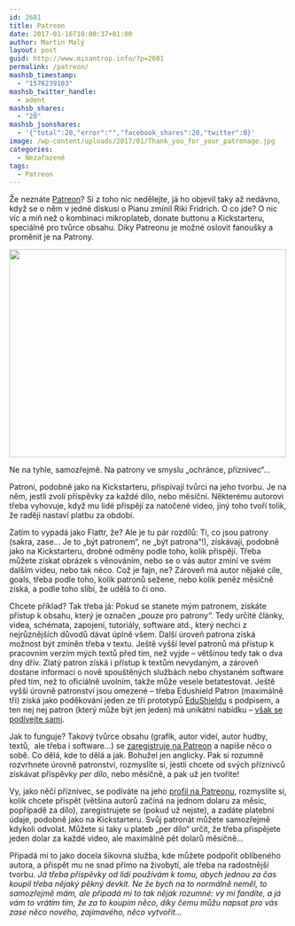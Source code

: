 ```yaml
---
id: 2681
title: Patreon
date: 2017-01-16T10:00:37+01:00
author: Martin Malý
layout: post
guid: http://www.misantrop.info/?p=2681
permalink: /patreon/
mashsb_timestamp:
  - "1576239103"
mashsb_twitter_handle:
  - adent
mashsb_shares:
  - "20"
mashsb_jsonshares:
  - '{"total":20,"error":"","facebook_shares":20,"twitter":0}'
image: /wp-content/uploads/2017/01/Thank_you_for_your_patronage.jpg
categories:
  - Nezařazené
tags:
  - Patreon
---
```

Že neznáte [Patreon](https://patreon.com/invite/xybrok)? Si z toho nic nedělejte, já ho objevil taky až nedávno, když se o něm v jedné diskusi o Pianu zmínil Riki Fridrich. O co jde? O nic víc a míň než o kombinaci mikroplateb, donate buttonu a Kickstarteru, speciálně pro tvůrce obsahu. Díky Patreonu je možné oslovit fanoušky a proměnit je na Patrony.

<div id="attachment_2682" style="width: 510px" class="wp-caption aligncenter">
  <img aria-describedby="caption-attachment-2682" class="size-medium wp-image-2682" src="http://www.misantrop.info/wp-content/uploads/2017/01/9.3X62-30-06-8X57-6.5X55-308-500x375.jpg" alt="" width="500" height="375" srcset="https://www.misantrop.info/wp-content/uploads/2017/01/9.3X62-30-06-8X57-6.5X55-308-500x375.jpg 500w, https://www.misantrop.info/wp-content/uploads/2017/01/9.3X62-30-06-8X57-6.5X55-308-200x150.jpg 200w, https://www.misantrop.info/wp-content/uploads/2017/01/9.3X62-30-06-8X57-6.5X55-308-768x576.jpg 768w, https://www.misantrop.info/wp-content/uploads/2017/01/9.3X62-30-06-8X57-6.5X55-308-1024x768.jpg 1024w, https://www.misantrop.info/wp-content/uploads/2017/01/9.3X62-30-06-8X57-6.5X55-308.jpg 2048w" sizes="(max-width: 500px) 100vw, 500px" />
  
  <p id="caption-attachment-2682" class="wp-caption-text">
    Ne na tyhle, samozřejmě. Na patrony ve smyslu &#8222;ochránce, příznivec&#8220;&#8230;
  </p>
</div>

<!--more-->

Patroni, podobně jako na Kickstarteru, přispívají tvůrci na jeho tvorbu. Je na něm, jestli zvolí příspěvky za každé dílo, nebo měsíční. Některému autorovi třeba vyhovuje, když mu lidé přispějí za natočené video, jiný toho tvoří tolik, že raději nastaví platbu za období.

Zatím to vypadá jako Flattr, že? Ale je tu pár rozdílů: Ti, co jsou patrony (sakra, zase&#8230; Je to &#8222;být patronem&#8220;, ne &#8222;být patrona&#8220;!), získávají, podobně jako na Kickstarteru, drobné odměny podle toho, kolik přispějí. Třeba můžete získat obrázek s věnováním, nebo se o vás autor zmíní ve svém dalším videu, nebo tak něco. Což je fajn, ne? Zároveň má autor nějaké cíle, goals, třeba podle toho, kolik patronů sežene, nebo kolik peněz měsíčně získá, a podle toho slíbí, že udělá to či ono.

Chcete příklad? Tak třeba já: Pokud se stanete mým patronem, získáte přístup k obsahu, který je označen &#8222;pouze pro patrony&#8220;. Tedy určité články, videa, schémata, zapojení, tutoriály, software atd., který nechci z nejrůznějších důvodů dávat úplně všem. Další úroveň patrona získá možnost být zmíněn třeba v textu. Ještě vyšší level patronů má přístup k pracovním verzím mých textů před tím, než vyjde &#8211; většinou tedy tak o dva dny dřív. Zlatý patron získá i přístup k textům nevydaným, a zároveň dostane informaci o nově spouštěných službách nebo chystaném software před tím, než to oficiálně uvolním, takže může vesele betatestovat. Ještě vyšší úrovně patronství jsou omezené &#8211; třeba Edushield Patron (maximálně tři) získá jako poděkování jeden ze tří prototypů [EduShieldu](https://iotta.cz/vyukovy-shield-pro-arduino-dil-prvni/) s podpisem, a ten nej nej patron (který může být jen jeden) má unikátní nabídku &#8211; [však se podívejte sami](https://www.patreon.com/adent).

Jak to funguje? Takový tvůrce obsahu (grafik, autor videí, autor hudby, textů,  ale třeba i software&#8230;) se [zaregistruje na Patreon](https://patreon.com/invite/xybrok) a napíše něco o sobě. Co dělá, kde to dělá a jak. Bohužel jen anglicky. Pak si rozumně rozvrhnete úrovně patronství, rozmyslíte si, jestli chcete od svých příznivců získávat příspěvky _per dílo_, nebo měsíčně, a pak už jen tvoříte!

Vy, jako něčí příznivec, se podíváte na jeho [profil na Patreonu](https://www.patreon.com/adent), rozmyslíte si, kolik chcete přispět (většina autorů začíná na jednom dolaru za měsíc, popřípadě za dílo), zaregistrujete se (pokud už nejste), a zadáte platební údaje, podobně jako na Kickstarteru. Svůj patronát můžete samozřejmě kdykoli odvolat. Můžete si taky u plateb &#8222;per dílo&#8220; určit, že třeba přispějete jeden dolar za každé video, ale maximálně pět dolarů měsíčně&#8230;

Připadá mi to jako docela šikovná služba, kde můžete podpořit oblíbeného autora, a přispět mu ne snad přímo na živobytí, ale třeba na radostnější tvorbu. _Já třeba příspěvky od lidí používám k tomu, abych jednou za čas koupil třeba nějaký pěkný devkit. Ne že bych na to normálně neměl, to samozřejmě mám, ale připadá mi to tak nějak rozumné: vy mi fandíte, a já vám to vrátím tím, že za to koupím něco, díky čemu můžu napsat pro vás zase něco nového, zajímavého, něco vytvořit&#8230;_